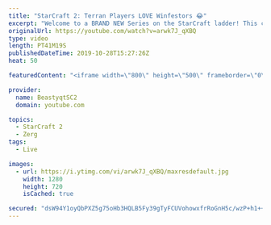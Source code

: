 ```yaml
---
title: "StarCraft 2: Terran Players LOVE Winfestors 😂"
excerpt: "Welcome to a BRAND NEW Series on the StarCraft ladder! This challenege is called \"Infestors to GM,\" where I play Mass Infestors and try to get to Grandmaster! I am allowing myself to make Queens as well, but other than that, the gameplan is INFESTORS!!!  Also, I will begin to make videos featuring strategies,"
originalUrl: https://youtube.com/watch?v=arwk7J_qXBQ
type: video
length: PT41M19S
publishedDateTime: 2019-10-28T15:27:26Z
heat: 50

featuredContent: "<iframe width=\"800\" height=\"500\" frameborder=\"0\" src=\"https://www.youtube.com/embed/arwk7J_qXBQ\" allow=\"accelerometer; autoplay; encrypted-media; gyroscope; picture-in-picture\" allowfullscreen></iframe>"

provider:
  name: BeastyqtSC2
  domain: youtube.com

topics:
  - StarCraft 2
  - Zerg
tags:
  - Live

images:
  - url: https://i.ytimg.com/vi/arwk7J_qXBQ/maxresdefault.jpg
    width: 1280
    height: 720
    isCached: true

secured: "dsW94Y1oyQbPXZ5g75oHb3HQLB5Fy39gTyFCUVohowxfrRoGnH5c/wzP+h1++XzeIjhslavLVjQLUcm5x2dBThG+o/HlJ10ktIa/1MKXwFh7LsbTPlG86HZMQ5RKLK1M+iikEupQCzWJWNjO32pVwhoRxYf8gt3vNiMGeWb9DCjh7GaNIXf3Lajf79OqK7TX1FQioyRkYwlUhIqaqjMwC0nLR8G1z2XDVgFnOX/j/Hufh9y78ssDJIzeYJw3HYbOuxr2QoB6hV33j6EbaByQRlEGiSR3FuC3rzR4/q4ZR5iUVFsNqLPhIEfm1m0LQZSK4l6PISCTqDV+ZVkaYixZITD7r8mnYBkll0Tfb0PXZFZ6XsRHWYHrOI18m4fYAkgS6i3rgMUubpUrM2+ZLlC+uUMNEGNK92XtBhWR3gerFrg=;HchNHIlf3oeiKpHcrlLMJA=="
---
```


